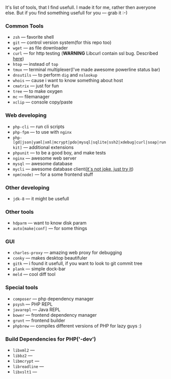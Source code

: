It's list of tools, that I find usefull. I made it for me, rather then averyone else. But if you find something usefull for you — grab it :-) 
### Common Tools
 - `zsh` — favorite shell
 - `git` — control version system(for this repo too)
 - `wget` — as file downloader 
 - `curl` — for http testing (**WARNING** Libcurl contain ssl bug. Described [here](http://stackoverflow.com/questions/20988782/curl-unknown-ssl-protocol-error-in-connection-error-in-server-but-works-on-lo))
 - `htop` — instead of `top`
 - `tmux` — terminal multiplexer(I've made awesome powerline status bar)
 - `dnsutils` — to perform `dig` and `nslookup`
 - `whois` — cause i want to know something about host
 - `cmatrix` — just for fun
 - `tree` — to make oxygen
 - `mc` — filemanager
 - `xclip` — console copy/paste

### Web developing
 - `php-cli` — run cli scripts
 - `php-fpm` — to use with `nginx`
 - `php-[gd|json|yaml|xml|mcrypt|pdo|mysql|sqlite|ssh2|xdebug|curl|soap|runkit]` — additional extensions
 - `phpunit` — to be a good boy, and make tests
 - `nginx` — awesome web server
 - `mysql` — awesome database
 - `mycli` — awesome database client([it`s not joke, just try it](http://mycli.net/))
 - `npm(node)` — for a some frontend stuff

### Other developing
 - `jdk-8` — it might be usefull
 
### Other tools
 - `hdparm` — want to know disk param
 - `auto[make|conf]` — for some things

### GUI
 - `charles-proxy` — amazing web proxy for debugging
 - `conky` — makes desktop beautifuler
 - `gitk` — i found it usefull, if you want to look to git commit tree
 - `plank` — simple dock-bar
 - `meld` — cool diff tool

### Special tools
 - `composer` — php dependency manager
 - `psysh` — PHP REPL
 - `javarepl` — Java REPL
 - `bower` — frontend dependency manager
 - `grunt` — frontend builder
 - `phpbrew` — compiles different versions of PHP for lazy guys :)

### Build Dependencies for PHP('-dev')
 - `libxml2` — 
 - `libbz2` — 
 - `libmcrypt` — 
 - `libreadline` — 
 - `libxslt1` — 
